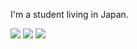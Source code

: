 I'm a student living in Japan.

![](https://github-readme-stats.vercel.app/api?username=tubuanha&show_icons=true&count_private=true)
![](https://github-readme-stats.vercel.app/api/top-langs/?username=tubuanha&count_private=true)
![](https://github-profile-trophy.vercel.app/?username=tubuanha)
